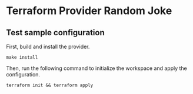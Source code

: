 # Terraform Provider Random Joke

## Test sample configuration

First, build and install the provider.

```shell
make install
```

Then, run the following command to initialize the workspace and apply the configuration.

```shell
terraform init && terraform apply
```